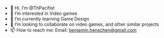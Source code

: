 - 👋 Hi, I’m @ThPacifist
- 👀 I’m interested in Video games
- 🌱 I’m currently learning Game Design
- 💞️ I’m looking to collaborate on video games, and other similar projects
- 📫 How to reach me:
  Email:  benjamin.henschen@gmail.com

<!---
ThPacifist/ThPacifist is a ✨ special ✨ repository because its `README.md` (this file) appears on your GitHub profile.
You can click the Preview link to take a look at your changes.
--->
